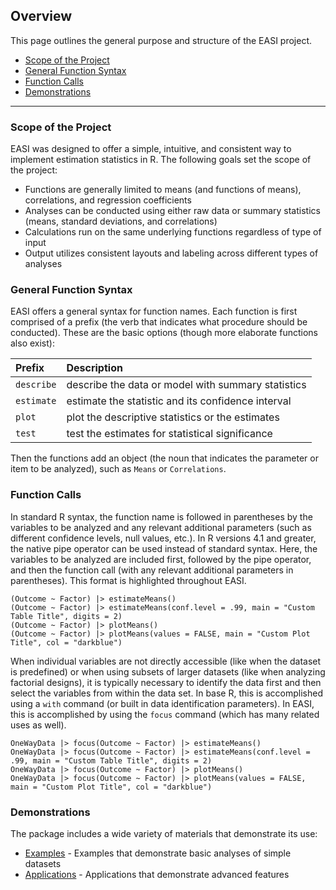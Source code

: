 ## Overview

This page outlines the general purpose and structure of the EASI project.

- [Scope of the Project](#scope-of-the-project)
- [General Function Syntax](#general-function-syntax)
- [Function Calls](#function-calls)
- [Demonstrations](#demonstrations)

---

### Scope of the Project

EASI was designed to offer a simple, intuitive, and consistent way to implement estimation statistics in R. The following goals set the scope of the project:

- Functions are generally limited to means (and functions of means), correlations, and regression coefficients
- Analyses can be conducted using either raw data or summary statistics (means, standard deviations, and correlations)
- Calculations run on the same underlying functions regardless of type of input
- Output utilizes consistent layouts and labeling across different types of analyses

### General Function Syntax

EASI offers a general syntax for function names. Each function is first comprised of a prefix (the verb that indicates what procedure should be conducted). These are the basic options (though more elaborate functions also exist):

Prefix | Description
:-- | :--
`describe` | describe the data or model with summary statistics
`estimate` | estimate the statistic and its confidence interval
`plot` | plot the descriptive statistics or the estimates
`test` | test the estimates for statistical significance

Then the functions add an object (the noun that indicates the parameter or item to be analyzed), such as `Means` or `Correlations`.

### Function Calls

In standard R syntax, the function name is followed in parentheses by the variables to be analyzed and any relevant additional parameters (such as different confidence levels, null values, etc.). In R versions 4.1 and greater, the native pipe operator can be used instead of standard syntax. Here, the variables to be analyzed are included first, followed by the pipe operator, and then the function call (with any relevant additional parameters in parentheses). This format is highlighted throughout EASI.

```
(Outcome ~ Factor) |> estimateMeans()
(Outcome ~ Factor) |> estimateMeans(conf.level = .99, main = "Custom Table Title", digits = 2)
(Outcome ~ Factor) |> plotMeans()
(Outcome ~ Factor) |> plotMeans(values = FALSE, main = "Custom Plot Title", col = "darkblue")
```

When individual variables are not directly accessible (like when the dataset is predefined) or when using subsets of larger datasets (like when analyzing factorial designs), it is typically necessary to identify the data first and then select the variables from within the data set. In base R, this is accomplished using a `with` command (or built in data identification parameters). In EASI, this is accomplished by using the `focus` command (which has many related uses as well).

```
OneWayData |> focus(Outcome ~ Factor) |> estimateMeans()
OneWayData |> focus(Outcome ~ Factor) |> estimateMeans(conf.level = .99, main = "Custom Table Title", digits = 2)
OneWayData |> focus(Outcome ~ Factor) |> plotMeans()
OneWayData |> focus(Outcome ~ Factor) |> plotMeans(values = FALSE, main = "Custom Plot Title", col = "darkblue")
```

### Demonstrations

The package includes a wide variety of materials that demonstrate its use:

- [Examples](./examples) - Examples that demonstrate basic analyses of simple datasets
- [Applications](./applications) - Applications that demonstrate advanced features
